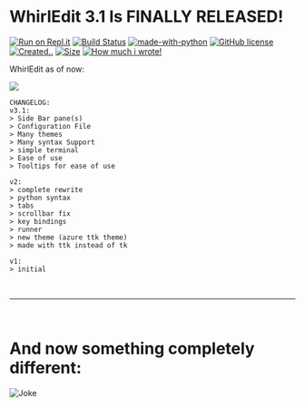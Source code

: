 # WhirlEdit 3.1 Is FINALLY RELEASED!

[![Run on Repl.it](https://repl.it/badge/github/Whirlpool-programmer/WhirlEdit)](https://repl.it/github/whirlpool-programmer/WhirlEdit)
[![Build Status](https://github.com/whirlpool-programmer/whirledit/actions/workflows/python-app.yml/badge.svg)](https://github.com/whirlpool-programmer/whirledit/actions/workflows/python-app.yml)
[![made-with-python](https://img.shields.io/badge/Made%20with-Python-1f425f.svg)](https://www.python.org/)
[![GitHub license](https://img.shields.io/github/license/Whirlpool-programmer/whirledit.svg)](https://github.com/whirlpool-programmer/whirledit/blob/master/LICENSE)
[![Created..](https://badges.pufler.dev/created/Whirlpool-Programmer/Whirledit)]() 
[![Size](https://shields.io/github/repo-size/Whirlpool-Programmer/whirledit)]()
[![How much i wrote!](https://shields.io/tokei/lines/github/whirlpool-programmer/whirledit)]()

WhirlEdit as of now:

![](https://github.com/Whirlpool-Programmer/WhirlEdit/raw/main/screenshot.png)

```
CHANGELOG:
v3.1:
> Side Bar pane(s)
> Configuration File
> Many themes
> Many syntax Support
> simple terminal
> Ease of use 
> Tooltips for ease of use

v2:
> complete rewrite
> python syntax
> tabs
> scrollbar fix
> key bindings
> runner
> new theme (azure ttk theme)
> made with ttk instead of tk

v1:
> initial
```
<br>
<hr>
<br>

# And now something completely different:

![Joke](https://readme-jokes.vercel.app/api)
